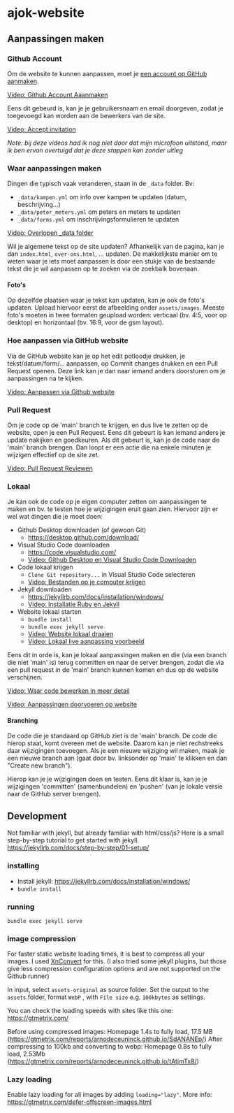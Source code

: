 # ajok-website

## Aanpassingen maken

### Github Account
Om de website te kunnen aanpassen, moet je [een account op GitHub aanmaken](https://github.com/signup). 

[Video: Github Account Aaanmaken](https://youtu.be/QJXtWoqfDSU)

Eens dit gebeurd is, kan je je gebruikersnaam en email doorgeven, zodat je toegevoegd kan worden aan de bewerkers van de site.

[Video: Accept invitation](https://youtu.be/rD1mVDDCnD4)

_Note: bij deze videos had ik nog niet door dat mijn microfoon uitstond, maar ik ben ervan overtuigd dat je deze stappen kan zonder uitleg_

### Waar aanpassingen maken
Dingen die typisch vaak veranderen, staan in de `_data` folder. 
Bv:
- `_data/kampen.yml` om info over kampen te updaten (datum, beschrijving...)
- `_data/peter_meters.yml` om peters en meters te updaten
- `_data/forms.yml` om inschrijvingsformulieren te updaten

[Video: Overlopen _data folder](https://youtu.be/MQvd1eHGmwI)

Wil je algemene tekst op de site updaten? Afhankelijk van de pagina, kan je dan `index.html`, `over-ons.html`, ... updaten.
De makkelijkste manier om te weten waar je iets moet aanpassen is door een stukje van de bestaande tekst die je wil aanpassen
op te zoeken via de zoekbalk bovenaan. 


#### Foto's
Op dezelfde plaatsen waar je tekst kan updaten, kan je ook de foto's updaten. Upload hiervoor eerst de afbeelding onder `assets/images`. Meeste foto's moeten in twee formaten geupload worden: verticaal (bv. 4:5, voor op desktop) en horizontaal (bv. 16:9, voor de gsm layout).

### Hoe aanpassen via GitHub website
Via de GitHub website kan je op het edit potloodje drukken, je tekst/datum/form/... aanpassen, op Commit changes drukken
en een Pull Request openen. Deze link kan je dan naar iemand anders doorsturen om je aanpassingen na te kijken. 

[Video: Aanpassen via Github website](https://youtu.be/m1l8Xl6JnqE)


### Pull Request
Om je code op de 'main' branch te krijgen, en dus live te zetten op de website, open je een Pull Request. Eens dit gebeurt is kan iemand anders je update nakijken en goedkeuren. Als dit gebeurt is, kan je de code naar de 'main'  branch brengen. Dan loopt er een actie die na enkele minuten je wijzigen effectief op de site zet. 

[Video: Pull Request Reviewen](https://youtu.be/f1QAfB5LxE0)

### Lokaal
Je kan ook de code op je eigen computer zetten om aanpassingen te maken en bv. te testen hoe je wijzigingen eruit gaan
zien. Hiervoor zijn er wel wat dingen die je moet doen:

- Github Desktop downloaden (of gewoon Git)
    - https://desktop.github.com/download/
- Visual Studio Code downloaden
    - https://code.visualstudio.com/
    - [Video: Github Desktop en Visual Studio Code Downloaden](https://youtu.be/KXOUwiUGD_4)
- Code lokaal krijgen
    - `Clone Git repository...` in Visual Studio Code selecteren
    - [Video: Bestanden op je computer krijgen](https://youtu.be/I_SLpZI-KAE)
- Jekyll downloaden
    - https://jekyllrb.com/docs/installation/windows/
    - [Video: Installatie Ruby en Jekyll](https://youtu.be/Im1LNr-MEdo)
- Website lokaal starten
    - `bundle install`
    - `bundle exec jekyll serve`
    - [Video: Website lokaal draaien](https://youtu.be/AutghP6-5j4)
    - [Video: Lokaal live aanpassing voorbeeld](https://youtu.be/C1p9v3GGfmY)

Eens dit in orde is, kan je lokaal aanpassingen maken en die (via een branch die niet 'main' is) terug
committen en naar de server brengen, zodat die via een pull request in de 'main' branch kunnen komen 
en dus op de website verschijnen. 

[Video: Waar code bewerken in meer detail](https://youtu.be/vFmH0GY2NTM)

[Video: Aanpassingen doorvoeren op website](https://youtu.be/UZYdBTQZRm4)

#### Branching
De code die je standaard op GitHub ziet is de 'main' branch. De code die hierop staat, komt overeen met de website. Daarom kan je niet rechstreeks daar wijzigingen toevoegen. Als je een nieuwe wijziging wil maken, maak je een nieuwe branch aan (gaat door bv. linksonder op 'main' te klikken en dan "Create new branch"). 

Hierop kan je je wijzigingen doen en testen. Eens dit klaar is, kan je je wijzigingen 'committen' (samenbundelen) en 'pushen' (van je lokale versie naar de GitHub server brengen). 


 

## Development
Not familiar with jekyll, but already familiar with html/css/js? Here is a small step-by-step tutorial to get started with jekyll. https://jekyllrb.com/docs/step-by-step/01-setup/

### installing
- Install jekyll: https://jekyllrb.com/docs/installation/windows/
- `bundle install`

### running
```
bundle exec jekyll serve
```

### image compression
For faster static website loading times, it is best to compress all your images. I used [XnConvert](https://www.xnview.com/en/xnconvert/#downloads) for this. (I also tried some jekyll plugins, but those give less compression configuration options and are not supported on the Github runner)

In input, select `assets-original` as source folder. Set the output to the `assets` folder, format `WebP` , with `File size` e.g. `100kbytes` as settings. 

You can check the loading speeds with sites like this one: https://gtmetrix.com/

Before using compressed images: Homepage 1.4s to fully load, 17.5 MB (https://gtmetrix.com/reports/arnodeceuninck.github.io/SdANANEp/)
After compressing to 100kb and converting to webp: Homepage 0.8s to fully load, 2.53Mb (https://gtmetrix.com/reports/arnodeceuninck.github.io/tAtjmTx8/)

### Lazy loading
Enable lazy loading for all images by adding `loading="lazy"`. More info: https://gtmetrix.com/defer-offscreen-images.html